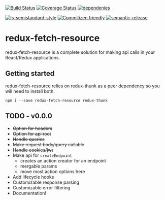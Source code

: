 [![Build Status](https://travis-ci.org/StickyCube/redux-fetch-resource.svg?branch=master)](https://travis-ci.org/StickyCube/redux-fetch-resource) [![Coverage Status](https://coveralls.io/repos/github/StickyCube/redux-fetch-resource/badge.svg?branch=master)](https://coveralls.io/github/StickyCube/redux-fetch-resource?branch=master) [![dependenies](https://david-dm.org/stickycube/redux-fetch-resource.svg)](https://david-dm.org/stickycube/redux-fetch-resource)

[![js-semistandard-style](https://img.shields.io/badge/code%20style-semistandard-brightgreen.svg?style=flat-square)](https://github.com/Flet/semistandard) [![Commitizen friendly](https://img.shields.io/badge/commitizen-friendly-brightgreen.svg)](http://commitizen.github.io/cz-cli/) [![semantic-release](https://img.shields.io/badge/%20%20%F0%9F%93%A6%F0%9F%9A%80-semantic--release-e10079.svg)](https://github.com/semantic-release/semantic-release)

# redux-fetch-resource

redux-fetch-resource is a complete solution for making api calls in your React/Redux applications.

## Getting started

redux-fetch-resource relies on redux-thunk as a peer dependency so you will need to install both.
```
npm i --save redux-fetch-resource redux-thunk
```

## TODO - v0.0.0
* ~~Option for headers~~
* ~~Option for api root~~
* ~~Handle queries~~
* ~~Make request body/query callable~~
* ~~Handle cookies/jwt~~
* Make api for `createEndpoint`
  - creates an action creator for an endpoint
  - mergable params
  - move most action options here
* Add lifecycle hooks
* Customizable response parsing
* Customizable error filtering
* Documentation!
